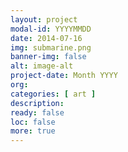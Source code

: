 ```yaml
---
layout: project
modal-id: YYYYMMDD
date: 2014-07-16
img: submarine.png
banner-img: false
alt: image-alt
project-date: Month YYYY
org: 
categories: [ art ]
description:
ready: false
loc: false
more: true
---
```

